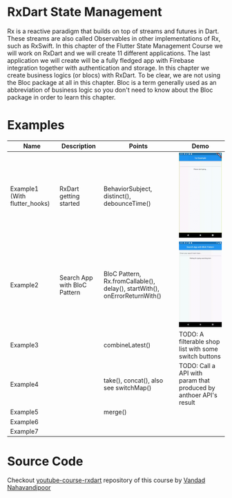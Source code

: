 # RxDart State Management

Rx is a reactive paradigm that builds on top of streams and futures in Dart. These streams are also called Observables in other implementations of Rx, such as RxSwift. In this chapter of the Flutter State Management Course we will work on RxDart and we will create 11 different applications. The last application we will create will be a fully fledged app with Firebase integration together with authentication and storage. In this chapter we create business logics (or blocs) with RxDart. To be clear, we are not using the Bloc package at all in this chapter. Bloc is a term generally used as an abbreviation of business logic so you don't need to know about the Bloc package in order to learn this chapter.

# Examples

| Name                          | Description                  | Points                                                       | Demo                                                         |
| ----------------------------- | ---------------------------- | ------------------------------------------------------------ | ------------------------------------------------------------ |
| Example1 (With flutter_hooks) | RxDart getting started       | BehaviorSubject, distinct(), debounceTime()                  | ![rxdart-example1](.README.assets/rxdart-example1.gif)       |
| Example2                      | Search App with BloC Pattern | BloC Pattern, Rx.fromCallable(), delay(), startWith(), onErrorReturnWith() | <img src=".README.assets/rxdart-example2.gif" alt="example2"/> |
| Example3                      |                              | combineLatest()                                              | TODO: A filterable shop list with some switch buttons        |
| Example4                      |                              | take(), concat(), also see switchMap()                       | TODO: Call a  API with param that produced by anthoer API's result |
| Example5                      |                              | merge()                                                      |                                                              |
| Example6                      |                              |                                                              |                                                              |
| Example7                      |                              |                                                              |                                                              |

# Source Code

Checkout [youtube-course-rxdart](https://github.com/vandadnp/youtube-course-rxdart) repository of this course by [Vandad Nahavandipoor](https://www.youtube.com/@VandadNP)

